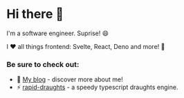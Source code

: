 # Hi there 👋

I'm a software engineer. Suprise! 😄

I ❤️ all things frontend: Svelte, React, Deno and more! 🔭

### Be sure to check out:
- 💬 [My blog](https://loks0n.dev) - discover more about me!
- ⚡ [rapid-draughts](https://github.com/loks0n/rapid-draughts) - a speedy typescript draughts engine.


<!--
**loks0n/loks0n** is a ✨ _special_ ✨ repository because its `README.md` (this file) appears on your GitHub profile.

Here are some ideas to get you started:

- 🔭 I’m currently working on ...
- 🌱 I’m currently learning ...
- 👯 I’m looking to collaborate on ...
- 🤔 I’m looking for help with ...
- 💬 Ask me about ...
- 📫 How to reach me: ...
- 😄 Pronouns: ...
- ⚡ Fun fact: ...
-->
